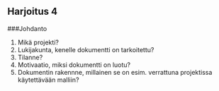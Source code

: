 ## Harjoitus 4

###Johdanto
1. Mikä projekti?
2. Lukijakunta, kenelle dokumentti on tarkoitettu?
3. Tilanne?
4. Motivaatio, miksi dokumentti on luotu?
5. Dokumentin rakennne, millainen se on esim. verrattuna projektissa käytettävään malliin?

